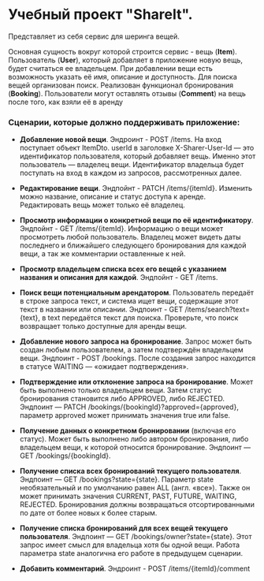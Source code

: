 # Учебный проект "ShareIt".

Представляет из себя сервис для шеринга вещей. 

Основная сущность вокруг которой строится сервис - вещь (**Item**). Пользователь (**User**), который добавляет в приложение новую вещь, будет считаться ее владельцем. При добавлении вещи есть возможность указать её имя, описание и доступность. Для поиска вещей организован поиск. Реализован функционал бронирования (**Booking**). Пользователи могут оставлять отзывы (**Comment**) на вещь после того, как взяли её в аренду

### Сценарии, которые должно поддерживать приложение:

- **Добавление новой вещи**.
Эндроинт - POST /items. На вход поступает объект ItemDto. userId в заголовке X-Sharer-User-Id — это идентификатор пользователя, который добавляет вещь. Именно этот пользователь — владелец вещи. Идентификатор владельца будет поступать на вход в каждом из запросов, рассмотренных далее.

- **Редактирование вещи**.
Эндпойнт - PATCH /items/{itemId}. Изменить можно название, описание и статус доступа к аренде. Редактировать вещь может только её владелец.

- **Просмотр информации о конкретной вещи по её идентификатору**.
Эндпойнт - GET /items/{itemId}. Информацию о вещи может просмотреть любой пользователь. Владелец может видеть даты последнего и ближайшего следующего бронирования для каждой вещи, а так же комментарии оставленные к ней.

- **Просмотр владельцем списка всех его вещей с указанием названия и описания для каждой**.
Эндпойнт - GET /items.

- **Поиск вещи потенциальным арендатором**. Пользователь передаёт в строке запроса текст, и система ищет вещи, содержащие этот текст в названии или описании.
Эндпоинт - GET /items/search?text={text}, в text передаётся текст для поиска. Проверьте, что поиск возвращает только доступные для аренды вещи.

- **Добавление нового запроса на бронирование**. Запрос может быть создан любым пользователем, а затем подтверждён владельцем вещи.
Эндпоинт - POST /bookings. После создания запрос находится в статусе WAITING — «ожидает подтверждения».

- **Подтверждение или отклонение запроса на бронирование**. Может быть выполнено только владельцем вещи. Затем статус бронирования становится либо APPROVED, либо REJECTED.
Эндпоинт — PATCH /bookings/{bookingId}?approved={approved}, параметр approved может принимать значения true или false.

- **Получение данных о конкретном бронировании** (включая его статус). Может быть выполнено либо автором бронирования, либо владельцем вещи, к которой относится бронирование.
Эндпоинт — GET /bookings/{bookingId}.

- **Получение списка всех бронирований текущего пользователя**.
Эндпоинт — GET /bookings?state={state}. Параметр state необязательный и по умолчанию равен ALL (англ. «все»). Также он может принимать значения CURRENT, PAST, FUTURE, WAITING, REJECTED. Бронирования должны возвращаться отсортированными по дате от более новых к более старым.

- **Получение списка бронирований для всех вещей текущего пользователя**.
Эндпоинт — GET /bookings/owner?state={state}. Этот запрос имеет смысл для владельца хотя бы одной вещи. Работа параметра state аналогична его работе в предыдущем сценарии.

- **Добавить комментарий**.
Эндроинт - POST /items/{itemId}/comment
